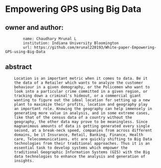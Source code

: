 # Empowering GPS using Big Data
## owner and author:
            name: Chaudhary Mrunal L
            institution: Indiana University Bloomington
            url: https://github.com/mrunal220193/White-paper-Empowering-GPS-using-Big-Data
## abstract
        Location is an important metric when it comes to data. Be it
        the data of a Retailer which wants to analyze the customer
        behaviour in a given demography, or the Policemen who want to
        look into a particular crime committed in a given region, or
        tracking down a criminal's hideout, or a commercial giant
        wanting to figure out the ideal location for setting up a new
        plant to maximize their profits, location and geography play
        an important role. Knowing the geography can help immensely in
        generating more value in analysis, and in some extreme cases,
        like that of the census data of a country without the
        geography, the other data may prove to be meaningless. Since
        magnanimous amounts of data is getting generated every single
        second, at a break-neck speed, companies from across different
        domains, be it Insurance, Retail, Banking, Finance, Health
        care, Telecommunications, etc are quickly shifting to Big Data
        technologies from their traditional approaches. Thus it is an
        essential task to develop systems which empower the
        traditional Geographic Information Systems (GIS) with the Big
        data technologies to enhance the analysis and generation of
        insights.
 
